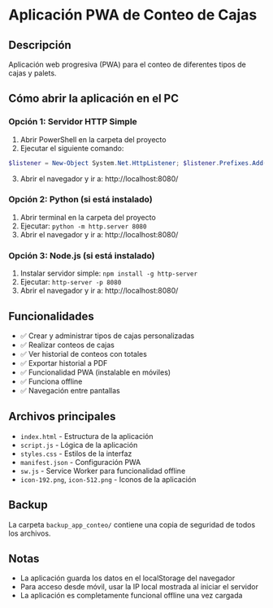 # Aplicación PWA de Conteo de Cajas

## Descripción
Aplicación web progresiva (PWA) para el conteo de diferentes tipos de cajas y palets.

## Cómo abrir la aplicación en el PC

### Opción 1: Servidor HTTP Simple
1. Abrir PowerShell en la carpeta del proyecto
2. Ejecutar el siguiente comando:
```powershell
$listener = New-Object System.Net.HttpListener; $listener.Prefixes.Add('http://localhost:8080/'); $listener.Start(); Write-Host 'Servidor iniciado en http://localhost:8080/' -ForegroundColor Green; Write-Host 'Para acceso desde móvil: http://192.168.18.5:8080/' -ForegroundColor Green; while ($listener.IsListening) { $context = $listener.GetContext(); $request = $context.Request; $response = $context.Response; $localPath = $request.Url.LocalPath; if ($localPath -eq '/') { $localPath = '/index.html' }; $filePath = Join-Path (Get-Location) $localPath.TrimStart('/'); if (Test-Path $filePath) { $content = [System.IO.File]::ReadAllBytes($filePath); $response.ContentLength64 = $content.Length; $response.OutputStream.Write($content, 0, $content.Length) } else { $response.StatusCode = 404; $notFound = [System.Text.Encoding]::UTF8.GetBytes('404 - Not Found'); $response.ContentLength64 = $notFound.Length; $response.OutputStream.Write($notFound, 0, $notFound.Length) }; $response.OutputStream.Close() }
```
3. Abrir el navegador y ir a: http://localhost:8080/

### Opción 2: Python (si está instalado)
1. Abrir terminal en la carpeta del proyecto
2. Ejecutar: `python -m http.server 8080`
3. Abrir el navegador y ir a: http://localhost:8080/

### Opción 3: Node.js (si está instalado)
1. Instalar servidor simple: `npm install -g http-server`
2. Ejecutar: `http-server -p 8080`
3. Abrir el navegador y ir a: http://localhost:8080/

## Funcionalidades
- ✅ Crear y administrar tipos de cajas personalizadas
- ✅ Realizar conteos de cajas
- ✅ Ver historial de conteos con totales
- ✅ Exportar historial a PDF
- ✅ Funcionalidad PWA (instalable en móviles)
- ✅ Funciona offline
- ✅ Navegación entre pantallas

## Archivos principales
- `index.html` - Estructura de la aplicación
- `script.js` - Lógica de la aplicación
- `styles.css` - Estilos de la interfaz
- `manifest.json` - Configuración PWA
- `sw.js` - Service Worker para funcionalidad offline
- `icon-192.png`, `icon-512.png` - Iconos de la aplicación

## Backup
La carpeta `backup_app_conteo/` contiene una copia de seguridad de todos los archivos.

## Notas
- La aplicación guarda los datos en el localStorage del navegador
- Para acceso desde móvil, usar la IP local mostrada al iniciar el servidor
- La aplicación es completamente funcional offline una vez cargada